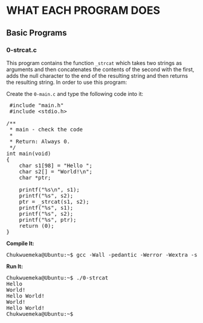# WHAT EACH PROGRAM DOES

## Basic Programs

### 0-strcat.c
This program contains the function `_strcat` which takes two strings as arguments and then concatenates the contents of the second with the first, adds the null character to the end of the resulting string and then returns the resulting string. In order to use this program:

Create the `0-main.c` and type the following code into it:
<pre>
 #include "main.h"
 #include &lt;stdio.h&gt;

/**
 * main - check the code
 *
 * Return: Always 0.
 */
int main(void)
{
    char s1[98] = "Hello ";
    char s2[] = "World!\n";
    char *ptr;

    printf("%s\n", s1);
    printf("%s", s2);
    ptr = _strcat(s1, s2);
    printf("%s", s1);
    printf("%s", s2);
    printf("%s", ptr);
    return (0);
}
</pre>

**Compile It:**
<pre>
Chukwuemeka@Ubuntu:~$ gcc -Wall -pedantic -Werror -Wextra -std=gnu89 0-main.c 0-strcat.c -o 0-strcat
</pre>

**Run It:**
<pre>
Chukwuemeka@Ubuntu:~$ ./0-strcat 
Hello 
World!
Hello World!
World!
Hello World!
Chukwuemeka@Ubuntu:~$ 
</pre>











